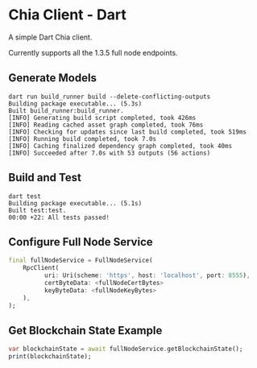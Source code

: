 # Chia Client - Dart

A simple Dart Chia client.

Currently supports all the 1.3.5 full node endpoints.

## Generate Models

```console
dart run build_runner build --delete-conflicting-outputs
Building package executable... (5.3s)
Built build_runner:build_runner.
[INFO] Generating build script completed, took 426ms
[INFO] Reading cached asset graph completed, took 76ms
[INFO] Checking for updates since last build completed, took 519ms
[INFO] Running build completed, took 7.0s
[INFO] Caching finalized dependency graph completed, took 40ms
[INFO] Succeeded after 7.0s with 53 outputs (56 actions)
```

## Build and Test

```console
dart test
Building package executable... (5.1s)
Built test:test.
00:00 +22: All tests passed!
```

## Configure Full Node Service

```dart
final fullNodeService = FullNodeService(
    RpcClient(
          uri: Uri(scheme: 'https', host: 'localhost', port: 8555),
          certByteData: <fullNodeCertBytes>
          keyByteData: <fullNodeKeyBytes>
    ),
);
```

## Get Blockchain State Example

```dart
var blockchainState = await fullNodeService.getBlockchainState();
print(blockchainState);
```

